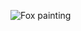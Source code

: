 ![Fox painting](https://lh3.googleusercontent.com/CcpKsTH0BKWC8XhH4VW3m7MEdXWoudVqfLTbd1xPTUGfxA0xsU5bc44DtIyhfjpBZ0Ypuf3Z4WUHQrTkIgILh7F24awXOx2J-D0PSp2O4UYSSUI--W-HHGzUdR939LKgMnoB98TTeRoDD9IcVDLK8GgAstpb7gcmm-o5hF-mvwuPfqtAMfY0AiBdDUXmoSIfQk6xU0g4JlqzdDwc6wzNAIu-aK8t6UzH8Kqq8_BqtauVbpKbUdFsOP4iCrYVLG8diAw6Yhum2benUxMI7BWPIFTSMc7ndD9LWonL05nSCdgyjHoE_r9wHPDnreufGr34WWjGPda9yQ13fLsBacIl7y5J01cQ77skvKWtXpOQxpB529wPG262mRTCWQGQ_AGdxBFiKqZej8-beQTpvdxTVD6GjlELWaY5T1cSTcUo0JTjQro-jW6TEFAN9VgC2b52tBppr54ZJ2M693ZfkpMr6O9J_KgyR2yjzrekAZqc7PP-UyzJQVwzkf5Ez7Kf6fgQtbRi8DRcH4boGsqahO3rhBsZFOG35-UdfCPZCHJkHMvvYTi21aKbOkecKHGEPmF3waN8Fxzf9zgWoR2yRBLAQZaHGFLFgaj9EYq_N8P69a1UZGqwiWQrqExkXeLMQBeOjF65RYQ2slaxPGHDJcA4ZCfyq5JQ460L_l80mRoFW_j0g4CXEOVJd6RFGaptJKUB1kk7LmcDkOJltrOtUZEPR7M=w463-h720-no?authuser=0)
